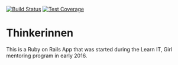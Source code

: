 [![Build Status](https://travis-ci.org/Powerglove/Thinkerinnen.svg?branch=master)](https://travis-ci.org/Powerglove/Thinkerinnen)
[![Test Coverage](https://codeclimate.com/github/Powerglove/Thinkerinnen/badges/coverage.svg)](https://codeclimate.com/github/Powerglove/Thinkerinnen/coverage)

# Thinkerinnen

This is a Ruby on Rails App that was started during the Learn IT, Girl mentoring program in early 2016.
